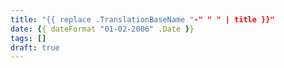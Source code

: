 ```yaml
---
title: "{{ replace .TranslationBaseName "-" " " | title }}"
date: {{ dateFormat "01-02-2006" .Date }}
tags: []
draft: true
---
```

